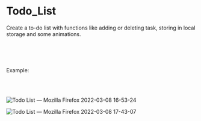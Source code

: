 # Todo_List

Create a to-do list with functions like adding or deleting task, storing in local storage and some animations.

<br><br><br>

Example:

<br><br>

![Todo List — Mozilla Firefox 2022-03-08 16-53-24](https://user-images.githubusercontent.com/73115224/157202555-916a084c-34ed-4e52-8b44-d43cea1babd8.gif)

![Todo List — Mozilla Firefox 2022-03-08 17-43-07](https://user-images.githubusercontent.com/73115224/157210907-e7cbd86a-eef1-477d-accc-83fc00f1f105.gif)
